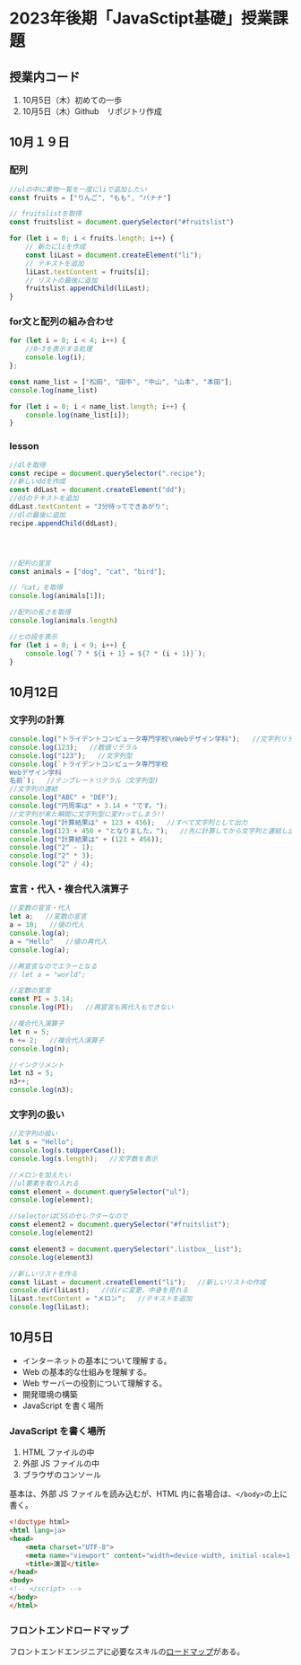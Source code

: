 # 2023年後期「JavaSctipt基礎」授業課題

## 授業内コード
1. 10月5日（木）初めての一歩
2. 10月5日（木）Github　リポジトリ作成


## 10月１９日

### 配列
```js
//ulの中に果物一覧を一度にliで追加したい
const fruits = ["りんご", "もも", "バナナ"]

// fruitslistを取得
const fruitslist = document.querySelector("#fruitslist")

for (let i = 0; i < fruits.length; i++) {
    // 新たにliを作成
    const liLast = document.createElement("li");
    // テキストを追加
    liLast.textContent = fruits[i];
    // リストの最後に追加
    fruitslist.appendChild(liLast);
}
```

### for文と配列の組み合わせ
```js
for (let i = 0; i < 4; i++) {
    //0~3を表示する処理
    console.log(i);
};

const name_list = ["松田", "田中", "中山", "山本", "本田"];
console.log(name_list)

for (let i = 0; i < name_list.length; i++) {
    console.log(name_list[i]);
}
```

### lesson
```js
//dlを取得
const recipe = document.querySelector(".recipe");
//新しいddを作成
const ddLast = document.createElement("dd");
//ddのテキストを追加
ddLast.textContent = "3分待ってできあがり";
//dlの最後に追加
recipe.appendChild(ddLast);




//配列の宣言
const animals = ["dog", "cat", "bird"];

//「cat」を取得
console.log(animals[1]);

//配列の長さを取得
console.log(animals.length)

//七の段を表示
for (let i = 0; i < 9; i++) {
    console.log(`7 * ${i + 1} = ${7 * (i + 1)}`);
}
```

## 10月12日

### 文字列の計算

```js
console.log("トライデントコンピュータ専門学校\nWebデザイン学科");   //文字列リテラル
console.log(123);   //数値リテラル
console.log("123");   //文字列型
console.log(`トライデントコンピュータ専門学校
Webデザイン学科
名前`);   //テンプレートリテラル（文字列型)
//文字列の連結
console.log("ABC" + "DEF");
console.log("円周率は" + 3.14 + "です。");
//文字列が来た瞬間に文字列型に変わってしまう!!
console.log("計算結果は" + 123 + 456);   //すべて文字列として出力
console.log(123 + 456 + "となりました。");   //先に計算してから文字列と連結し出力
console.log("計算結果は" + (123 + 456));
console.log("2" - 1);
console.log("2" * 3);
console.log("2" / 4);
```

### 宣言・代入・複合代入演算子

```js
//変数の宣言・代入
let a;   //変数の宣言
a = 10;   //値の代入
console.log(a);
a = "Hello"   //値の再代入
console.log(a);

//再宣言なのでエラーとなる
// let a = "world";

//定数の宣言
const PI = 3.14;
console.log(PI);   //再宣言も再代入もできない

//複合代入演算子
let n = 5;
n += 2;   //複合代入演算子
console.log(n);

//インクリメント
let n3 = 5;
n3++;
console.log(n3);
```

### 文字列の扱い

```js
//文字列の扱い
let s = "Hello";
console.log(s.toUpperCase());
console.log(s.length);   //文字数を表示
```

```js
//メロンを加えたい
//ul要素を取り入れる
const element = document.querySelector("ul");
console.log(element);

//selectorはCSSのセレクターなので
const element2 = document.querySelector("#fruitslist");
console.log(element2)

const element3 = document.querySelector(".listbox__list");
console.log(element3)

//新しいリストを作る
const liLast = document.createElement("li");   //新しいリストの作成
console.dir(liLast);   //dirに変更、中身を見れる
liLast.textContent = "メロン";   //テキストを追加
console.log(liLast);
```

## 10月5日

- インターネットの基本について理解する。
- Web の基本的な仕組みを理解する。
- Web サーバーの役割について理解する。
- 開発環境の構築
- JavaScript を書く場所

### JavaScript を書く場所

1. HTML ファイルの中
2. 外部 JS ファイルの中
3. ブラウザのコンソール

基本は、外部 JS ファイルを読み込むが、HTML 内に各場合は、`</body>`の上に書く。

```html
<!doctype html>
<html lang=ja>
<head>
    <meta charset="UTF-8">
    <meta name="viewport" content="width=device-width, initial-scale=1.0">
    <title>演習</title>
</head>
<body>
<!-- </script> -->
</body>
</html>
```

### フロントエンドロードマップ

フロントエンドエンジニアに必要なスキルの[ロードマップ](https://roadmap.sh/frontend)がある。
